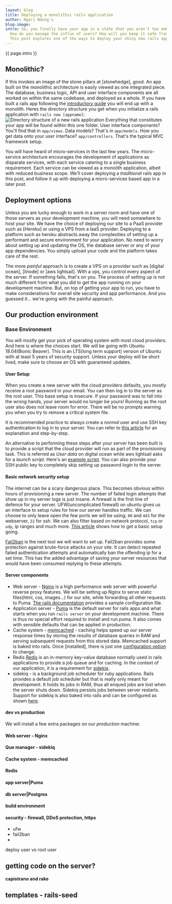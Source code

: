 ```yaml
---
layout: blog 
title: Deploying a monolithic rails application
author: Ngari Ndung'u
blog-image: 
intro: So, you finally have your app in a state that you aren't too embarrassed to show off. How do you open it up to the world?
  How do you manage the influx of users? How will you keep it safe from the *dangerous* internets? These are questions we face every time we work on a new product.
  This post explores one of the ways to deploy your shiny new rails application and the common tooling behind it.
---
```


{{ page.intro }}

## Monolithic?

If this invokes an image of the stone pillars at [stonehedge], good. An app built on the monolithic architecture is easily viewed as one integrated piece.
The database, business logic, API and user interface components are all worked on within the same codebase, and deployed as a whole.
If you have built a rails app following the [introductory guide](https://guides.rubyonrails.org/getting_started.html) you will end up with a monolith.
Heres the directory structure you get when you initialize a rails application with `rails new [appname]`:
![Directory structure of a new rails application]()
Everything that constitutes your app will be found within this one folder. User interface components? You'll find that in `app/views`.
Data models? That's in `app/models`. How you get data onto your user interface? `app/controllers`.
That's the typical MVC framework setup.

You will have heard of micro-services in the last few years. The micro-service architecture encourages the development of applications as disparate services, with each service catering to a single business requirement.
Each service can be viewed as a monolith application, albeit with reduced business scope.
We'll cover deploying a *traditional* rails app in this post, and follow it up with deploying a micro-services based app in a later post.

## Deployment options

Unless you are lucky enough to work in a server room and have one of those servers as your development machine, you will need somewhere to host your site.
We have the choice of deploying our site to a PaaS provider such as [Heroku] or using a VPS from a IaaS provider.
Deploying to a platform such as heroku abstracts away the complexities of setting up a performant and secure environment for your application.
No need to worry about setting up and updating the OS, the database server or any of your app dependencies. You simply upload your code and the platform takes care of the rest.

The more *painful* approach is to create a VPS on a provider such as [digital ocean], [linode] or [aws lightsail].
With a vps, you control every aspect of the server. If something fails, that's on you.
The process of setting up is not much different from what you did to get the app running on your development machine.
But, on top of getting your app to run, you have to make considerations for overall site security and app performance.
And you guessed it... we're going with the painful approach.

## Our production environment

### Base Environment

You will mostly get your pick of operating system with most cloud providers. And here is where the choices start.
We will be going with Ubuntu 18.04(Bionic Beaver). This is an LTS(long term support) version of Ubuntu with at least 5 years of security support.
Unless your deploy will be short lived, make sure to choose an OS with guaranteed updates.

#### User Setup

When you create a new server with the cloud providers defaults, you mostly receive a root password in your email.
You can then log in to the server as the root user. This base setup is insecure. If your password was to fall into the wrong hands, your server would no longer be yours!
Running as the root user also does not leave room for error. There will be no prompts warning you when you try to remove a critical system file.

It is recommended practice to always create a *normal* user and use SSH key authentication to log in to your server.
You can refer to [this article](https://www.digitalocean.com/community/tutorials/initial-server-setup-with-ubuntu-16-04) for an explanation and step-by-step.

An alternative to performing these steps after your server has been built is to provide a script that the cloud provider will run as part of the provisioning task.
This is referred as *User data* on digital ocean while aws lightsail asks for a *launch script*. Here's an [example script](https://github.com/kgathi2/rails_seed#vps-preparation).
You can also provide your SSH public key to completely skip setting up password login to the server.

#### Basic network security setup

The internet can be a scary dangerous place. This becomes obvious within hours of provisioning a new server.
The number of failed login attempts that show up in my server logs is just insane. A firewall is the first line of defence for your server.
UFW(uncomplicated firewall) on ubuntu gives us an interface to setup rules for how our server handles traffic.
We can choose to only leave open the few ports we will be using; `80` and `443` for the webserver, `22` for ssh.
We can also filter based on network protocol, `tcp` or `udp`, ip ranges and much more.
[This article](https://www.linode.com/docs/security/firewalls/configure-firewall-with-ufw/) shows how to get a basic setup going.

[Fail2ban](https://www.fail2ban.org/wiki/index.php/Main_Page) is the next tool we will want to set up.
Fail2ban provides some protection against brute-force attacks on your site. It can detect repeated failed authentication attempts and automatically ban the offending ip for a set time.
This has the added advantage of saving your server resources that would have been consumed replying to these attempts.

#### Server components

- Web server - [Nginx](https://nginx.org/en/) is a high performance web server with powerful reverse proxy features.
  We will be setting up Nginx to serve static files(html, css, images...) for our site, while forwarding all other requests to Puma.
  [The rails documentation](https://guides.rubyonrails.org/configuring.html#using-a-reverse-proxy) provides a sample configuration file.
- Application server - [Puma](https://github.com/puma/puma) is the default server for rails apps and what starts when you run `rails server` on your development machine.
  There is thus no special effort required to install and run puma. It also comes with sensible defaults that can be applied in production.
- Cache system - [memcached](https://memcached.org/) - caching helps speed up our server response times by storing the results of database queries in RAM and serving subsequent requests from this stored data.
  Memcached support is baked into rails. Once [installed], there is just one [configuration option](https://guides.rubyonrails.org/caching_with_rails.html#activesupport-cache-memcachestore) to change.
- Redis
  [Redis](https://redis.io/) is an in-memory key-value database normally used in rails applications to provide a job queue and for caching.
  In the context of our application, it is a requirement for [sidekiq](https://github.com/mperham/sidekiq).
- sidekiq - is a background job scheduler for ruby applications. Rails provides a default job scheduler but that is really only meant for development.
  It holds its jobs in RAM, thus all enqued jobs are lost when the server shuts down. Sidekiq persists jobs between server restarts.
  Support for sidekiq is also baked into rails and can be configured as shown [here](https://guides.rubyonrails.org/active_job_basics.html#setting-the-backend).
#### dev vs production 

We will install a few extra packages on our *production* machine:

#### Web server - Nginx

#### Que manager - sidekiq

#### Cache system - memcached

#### Redis

#### app server|Puma

#### db server|Postgres

#### build environment

#### security - firewall, DDoS protection, https

- ufw
- fail2ban
- 
deploy user vs root user

## getting code on the server?

#### capistrano and rake

## templates - rails-seed
